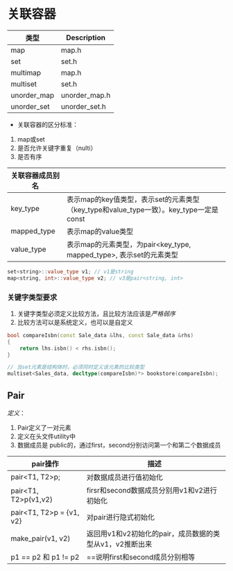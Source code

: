 # 关联容器
|类型|Description|
|------|------|
|map|map.h|
|set|set.h|
|multimap|map.h|
|multiset|set.h|
|unorder_map|unorder_map.h|
|unorder_set|unorder_set.h|

* 关联容器的区分标准：
1. map或set
2. 是否允许关键字重复（nulti）
3. 是否有序

|关联容器成员别名||
|-------|------|
|key_type|表示map的key值类型，表示set的元素类型（key_type和value_type一致）。key_type一定是const|
|mapped_type|表示map的value类型|
|value_type|表示map的元素类型，为pair<key_type, mapped_type>, 表示set的元素类型|
```c++
set<string>::value_type v1; // v1是string
map<string, int>::value_type v2; // v3是pair<string, int>
```

### 关键字类型要求
1. 关键字类型必须定义比较方法，且比较方法应该是*严格弱序*
2. 比较方法可以是系统定义，也可以是自定义
```c++
bool compareIsbn(const Sale_data &lhs, const Sale_data &rhs)
{
    return lhs.isbn() < rhs.isbn();
}

// 当set元素是结构体时，必须同时定义该元素的比较类型
multiset<Sales_data, decltype(compareIsbn)*> bookstore(compareIsbn);
```
## Pair
*定义*：
1. Pair定义了一对元素
2. 定义在头文件utility中
3. 数据成员是 public的，通过first，second分别访问第一个和第二个数据成员

|pair操作|描述|
|------|------|
|pair<T1, T2>p;|对数据成员进行值初始化|
|pair<T1, T2>p(v1,v2)|firsr和second数据成员分别用v1和v2进行初始化|
|pair<T1, T2>p = {v1, v2}|对pair进行隐式初始化|
|make_pair(v1, v2)|返回用v1和v2初始化的pair，成员数据的类型从v1，v2推断出来|
|p1 == p2 和 p1 != p2|==说明first和second成员分别相等|
